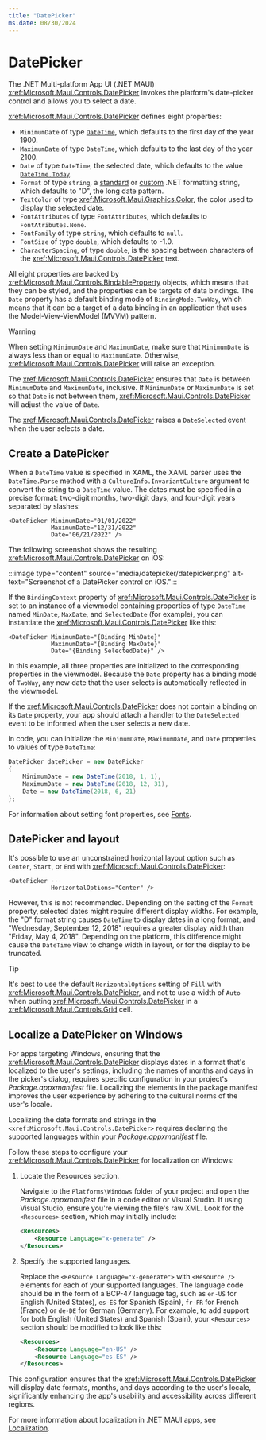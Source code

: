 ```yaml
---
title: "DatePicker"
ms.date: 08/30/2024
---
```


# DatePicker

The .NET Multi-platform App UI (.NET MAUI) <xref:Microsoft.Maui.Controls.DatePicker> invokes the platform's date-picker control and allows you to select a date.

<xref:Microsoft.Maui.Controls.DatePicker> defines eight properties:

- `MinimumDate` of type [`DateTime`](xref:System.DateTime), which defaults to the first day of the year 1900.
- `MaximumDate` of type `DateTime`, which defaults to the last day of the year 2100.
- `Date` of type `DateTime`, the selected date, which defaults to the value [`DateTime.Today`](xref:System.DateTime.Today).
- `Format` of type `string`, a [standard](/dotnet/standard/base-types/standard-date-and-time-format-strings/) or [custom](/dotnet/standard/base-types/custom-date-and-time-format-strings/) .NET formatting string, which defaults to "D", the long date pattern.
- `TextColor` of type <xref:Microsoft.Maui.Graphics.Color>, the color used to display the selected date.
- `FontAttributes` of type `FontAttributes`, which defaults to `FontAtributes.None`.
- `FontFamily` of type `string`, which defaults to `null`.
- `FontSize` of type `double`, which defaults to -1.0.
- `CharacterSpacing`, of type `double`, is the spacing between characters of the <xref:Microsoft.Maui.Controls.DatePicker> text.

All eight properties are backed by <xref:Microsoft.Maui.Controls.BindableProperty> objects, which means that they can be styled, and the properties can be targets of data bindings. The `Date` property has a default binding mode of `BindingMode.TwoWay`, which means that it can be a target of a data binding in an application that uses the Model-View-ViewModel (MVVM) pattern.

> [!WARNING]
> When setting `MinimumDate` and `MaximumDate`, make sure that `MinimumDate` is always less than or equal to `MaximumDate`. Otherwise, <xref:Microsoft.Maui.Controls.DatePicker> will raise an exception.

The <xref:Microsoft.Maui.Controls.DatePicker> ensures that `Date` is between `MinimumDate` and `MaximumDate`, inclusive. If `MinimumDate` or `MaximumDate` is set so that `Date` is not between them, <xref:Microsoft.Maui.Controls.DatePicker> will adjust the value of `Date`.

The <xref:Microsoft.Maui.Controls.DatePicker> raises a `DateSelected` event when the user selects a date.

## Create a DatePicker

When a `DateTime` value is specified in XAML, the XAML parser uses the `DateTime.Parse` method with a `CultureInfo.InvariantCulture` argument to convert the string to a `DateTime` value. The dates must be specified in a precise format: two-digit months, two-digit days, and four-digit years separated by slashes:

```xaml
<DatePicker MinimumDate="01/01/2022"
            MaximumDate="12/31/2022"
            Date="06/21/2022" />
```

The following screenshot shows the resulting <xref:Microsoft.Maui.Controls.DatePicker> on iOS:

:::image type="content" source="media/datepicker/datepicker.png" alt-text="Screenshot of a DatePicker control on iOS.":::

If the `BindingContext` property of <xref:Microsoft.Maui.Controls.DatePicker> is set to an instance of a viewmodel containing properties of type `DateTime` named `MinDate`, `MaxDate`, and `SelectedDate` (for example), you can instantiate the <xref:Microsoft.Maui.Controls.DatePicker> like this:

```xaml
<DatePicker MinimumDate="{Binding MinDate}"
            MaximumDate="{Binding MaxDate}"
            Date="{Binding SelectedDate}" />
```

In this example, all three properties are initialized to the corresponding properties in the viewmodel. Because the `Date` property has a binding mode of `TwoWay`, any new date that the user selects is automatically reflected in the viewmodel.

If the <xref:Microsoft.Maui.Controls.DatePicker> does not contain a binding on its `Date` property, your app should attach a handler to the `DateSelected` event to be informed when the user selects a new date.

In code, you can initialize the `MinimumDate`, `MaximumDate`, and `Date` properties to values of type `DateTime`:

```csharp
DatePicker datePicker = new DatePicker
{
    MinimumDate = new DateTime(2018, 1, 1),
    MaximumDate = new DateTime(2018, 12, 31),
    Date = new DateTime(2018, 6, 21)
};
```

For information about setting font properties, see [Fonts](~/user-interface/fonts.md).

## DatePicker and layout

It's possible to use an unconstrained horizontal layout option such as `Center`, `Start`, or `End` with <xref:Microsoft.Maui.Controls.DatePicker>:

```xaml
<DatePicker ···
            HorizontalOptions="Center" />
```

However, this is not recommended. Depending on the setting of the `Format` property, selected dates might require different display widths. For example, the "D" format string causes `DateTime` to display dates in a long format, and "Wednesday, September 12, 2018" requires a greater display width than "Friday, May 4, 2018". Depending on the platform, this difference might cause the `DateTime` view to change width in layout, or for the display to be truncated.

> [!TIP]
> It's best to use the default `HorizontalOptions` setting of `Fill` with <xref:Microsoft.Maui.Controls.DatePicker>, and not to use a width of `Auto` when putting <xref:Microsoft.Maui.Controls.DatePicker> in a <xref:Microsoft.Maui.Controls.Grid> cell.

<!--
> [!TIP]
> On Android, the <xref:Microsoft.Maui.Controls.DatePicker> dialog can be customized by overriding the `CreateDatePickerDialog` method in a custom renderer. This allows, for example, additional buttons to be added to the dialog. -->

## Localize a DatePicker on Windows

For apps targeting Windows, ensuring that the <xref:Microsoft.Maui.Controls.DatePicker> displays dates in a format that's localized to the user's settings, including the names of months and days in the picker's dialog, requires specific configuration in your project's *Package.appxmanifest* file. Localizing the elements in the package manifest improves the user experience by adhering to the cultural norms of the user's locale.

Localizing the date formats and strings in the `<xref:Microsoft.Maui.Controls.DatePicker>` requires declaring the supported languages within your *Package.appxmanifest* file.

Follow these steps to configure your <xref:Microsoft.Maui.Controls.DatePicker> for localization on Windows:

1. Locate the Resources section.

   Navigate to the `Platforms\Windows` folder of your project and open the *Package.appxmanifest* file in a code editor or Visual Studio. If using Visual Studio, ensure you're viewing the file's raw XML. Look for the `<Resources>` section, which may initially include:

   ```xml
   <Resources>
       <Resource Language="x-generate" />
   </Resources>
   ```

1. Specify the supported languages.

   Replace the `<Resource Language="x-generate">` with `<Resource />` elements for each of your supported languages. The language code should be in the form of a BCP-47 language tag, such as `en-US` for English (United States), `es-ES` for Spanish (Spain), `fr-FR` for French (France) or `de-DE` for German (Germany).  For example, to add support for both English (United States) and Spanish (Spain), your `<Resources>` section should be modified to look like this:

   ```xml
   <Resources>
       <Resource Language="en-US" />
       <Resource Language="es-ES" />
   </Resources>
   ```

This configuration ensures that the <xref:Microsoft.Maui.Controls.DatePicker> will display date formats, months, and days according to the user's locale, significantly enhancing the app's usability and accessibility across different regions.

For more information about localization in .NET MAUI apps, see [Localization](~/fundamentals/localization.md).
